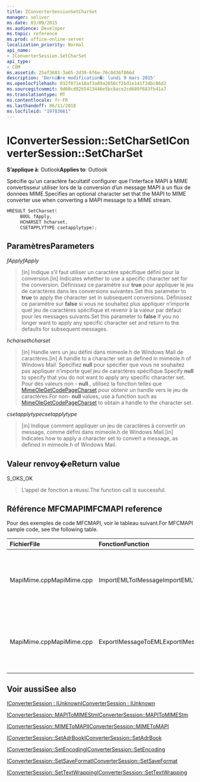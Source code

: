 ```yaml
---
title: IConverterSessionSetCharSet
manager: soliver
ms.date: 03/09/2015
ms.audience: Developer
ms.topic: reference
ms.prod: office-online-server
localization_priority: Normal
api_name:
- IConverterSession.SetCharSet
api_type:
- COM
ms.assetid: 25af3683-3a65-2d39-6f6e-76c8d36f866d
description: 'Derni�re modification�: lundi 9 mars 2015'
ms.openlocfilehash: 032f071e18af3a89a2850cf2bd1e141f34bc86d2
ms.sourcegitcommit: 9d60cd82b5413446e5bc8ace2cd689f683fb41a7
ms.translationtype: MT
ms.contentlocale: fr-FR
ms.lasthandoff: 06/11/2018
ms.locfileid: "19783661"
---
```

# <a name="iconvertersessionsetcharset"></a><span data-ttu-id="79e78-103">IConverterSession::SetCharSet</span><span class="sxs-lookup"><span data-stu-id="79e78-103">IConverterSession::SetCharSet</span></span>

  
  
<span data-ttu-id="79e78-104">**S’applique à**: Outlook</span><span class="sxs-lookup"><span data-stu-id="79e78-104">**Applies to**: Outlook</span></span> 
  
<span data-ttu-id="79e78-105">Spécifie qu'un caractère facultatif configurer que l’interface MAPI à MIME convertisseur utiliser lors de la conversion d’un message MAPI à un flux de données MIME.</span><span class="sxs-lookup"><span data-stu-id="79e78-105">Specifies an optional character set that the MAPI to MIME converter use when converting a MAPI message to a MIME stream.</span></span>
  
```cpp
HRESULT SetCharset( 
     BOOL fApply, 
     HCHARSET hcharset, 
     CSETAPPLYTYPE csetapplytype); 
```

## <a name="parameters"></a><span data-ttu-id="79e78-106">Paramètres</span><span class="sxs-lookup"><span data-stu-id="79e78-106">Parameters</span></span>

 <span data-ttu-id="79e78-107">_fApply_</span><span class="sxs-lookup"><span data-stu-id="79e78-107">_fApply_</span></span>
  
> <span data-ttu-id="79e78-108">[in] Indique s’il faut utiliser un caractère spécifique défini pour la conversion.</span><span class="sxs-lookup"><span data-stu-id="79e78-108">[in] Indicates whether to use a specific character set for the conversion.</span></span> <span data-ttu-id="79e78-109">Définissez ce paramètre sur **true** pour appliquer le jeu de caractères dans les conversions suivantes.</span><span class="sxs-lookup"><span data-stu-id="79e78-109">Set this parameter to **true** to apply the character set in subsequent conversions.</span></span> <span data-ttu-id="79e78-110">Définissez ce paramètre sur **false** si vous ne souhaitez plus appliquer n’importe quel jeu de caractères spécifique et revenir à la valeur par défaut pour les messages suivants.</span><span class="sxs-lookup"><span data-stu-id="79e78-110">Set this parameter to **false** if you no longer want to apply any specific character set and return to the defaults for subsequent messages.</span></span> 
    
 <span data-ttu-id="79e78-111">_hcharset_</span><span class="sxs-lookup"><span data-stu-id="79e78-111">_hcharset_</span></span>
  
> <span data-ttu-id="79e78-112">[in] Handle vers un jeu défini dans mimeole.h de Windows Mail de caractères.</span><span class="sxs-lookup"><span data-stu-id="79e78-112">[in] A handle to a character set as defined in mimeole.h of Windows Mail.</span></span> <span data-ttu-id="79e78-113">Spécifiez **null** pour spécifier que vous ne souhaitez pas appliquer n’importe quel jeu de caractères spécifique.</span><span class="sxs-lookup"><span data-stu-id="79e78-113">Specify **null** to specify that you do not want to apply any specific character set.</span></span> <span data-ttu-id="79e78-114">Pour des valeurs non - **null** , utilisez la fonction telles que [MimeOleGetCodePageCharset](http://msdn.microsoft.com/fr-fr/library/ms714746%28VS.85%29.aspx) pour obtenir un handle vers le jeu de caractères.</span><span class="sxs-lookup"><span data-stu-id="79e78-114">For non- **null** values, use a function such as [MimeOleGetCodePageCharset](http://msdn.microsoft.com/fr-fr/library/ms714746%28VS.85%29.aspx) to obtain a handle to the character set.</span></span> 
    
 <span data-ttu-id="79e78-115">_csetapplytype_</span><span class="sxs-lookup"><span data-stu-id="79e78-115">_csetapplytype_</span></span>
  
> <span data-ttu-id="79e78-116">[in] Indique comment appliquer un jeu de caractères à convertir un message, comme défini dans mimeole.h de Windows Mail.</span><span class="sxs-lookup"><span data-stu-id="79e78-116">[in] Indicates how to apply a character set to convert a message, as defined in mimeole.h of Windows Mail.</span></span>
    
## <a name="return-value"></a><span data-ttu-id="79e78-117">Valeur renvoy�e</span><span class="sxs-lookup"><span data-stu-id="79e78-117">Return value</span></span>

<span data-ttu-id="79e78-118">S_OK</span><span class="sxs-lookup"><span data-stu-id="79e78-118">S_OK</span></span>
  
> <span data-ttu-id="79e78-119">L’appel de fonction a réussi.</span><span class="sxs-lookup"><span data-stu-id="79e78-119">The function call is successful.</span></span>
    
## <a name="mfcmapi-reference"></a><span data-ttu-id="79e78-120">Référence MFCMAPI</span><span class="sxs-lookup"><span data-stu-id="79e78-120">MFCMAPI reference</span></span>

<span data-ttu-id="79e78-121">Pour des exemples de code MFCMAPI, voir le tableau suivant.</span><span class="sxs-lookup"><span data-stu-id="79e78-121">For MFCMAPI sample code, see the following table.</span></span>
  
|<span data-ttu-id="79e78-122">**Fichier**</span><span class="sxs-lookup"><span data-stu-id="79e78-122">**File**</span></span>|<span data-ttu-id="79e78-123">**Fonction**</span><span class="sxs-lookup"><span data-stu-id="79e78-123">**Function**</span></span>|<span data-ttu-id="79e78-124">**Commentaire**</span><span class="sxs-lookup"><span data-stu-id="79e78-124">**Comment**</span></span>|
|:-----|:-----|:-----|
|<span data-ttu-id="79e78-125">MapiMime.cpp</span><span class="sxs-lookup"><span data-stu-id="79e78-125">MapiMime.cpp</span></span>  <br/> |<span data-ttu-id="79e78-126">ImportEMLToIMessage</span><span class="sxs-lookup"><span data-stu-id="79e78-126">ImportEMLToIMessage</span></span>  <br/> |<span data-ttu-id="79e78-127">MFCMAPI utilise MimeToMAPI pour convertir un fichier EML à un message MAPI.</span><span class="sxs-lookup"><span data-stu-id="79e78-127">MFCMAPI uses MimeToMAPI to convert an EML file to a MAPI message.</span></span>  <br/> |
|<span data-ttu-id="79e78-128">MapiMime.cpp</span><span class="sxs-lookup"><span data-stu-id="79e78-128">MapiMime.cpp</span></span>  <br/> |<span data-ttu-id="79e78-129">ExportIMessageToEML</span><span class="sxs-lookup"><span data-stu-id="79e78-129">ExportIMessageToEML</span></span>  <br/> |<span data-ttu-id="79e78-130">MFCMAPI utilise MAPIToMIMEStm pour convertir un message MAPI dans un fichier EML.</span><span class="sxs-lookup"><span data-stu-id="79e78-130">MFCMAPI uses MAPIToMIMEStm to convert a MAPI message to an EML file.</span></span>  <br/> |
   
## <a name="see-also"></a><span data-ttu-id="79e78-131">Voir aussi</span><span class="sxs-lookup"><span data-stu-id="79e78-131">See also</span></span>



[<span data-ttu-id="79e78-132">IConverterSession : IUnknown</span><span class="sxs-lookup"><span data-stu-id="79e78-132">IConverterSession : IUnknown</span></span>](iconvertersessioniunknown.md)
  
[<span data-ttu-id="79e78-133">IConverterSession::MAPIToMIMEStm</span><span class="sxs-lookup"><span data-stu-id="79e78-133">IConverterSession::MAPIToMIMEStm</span></span>](iconvertersession-mapitomimestm.md)
  
[<span data-ttu-id="79e78-134">IConverterSession::MIMEToMAPI</span><span class="sxs-lookup"><span data-stu-id="79e78-134">IConverterSession::MIMEToMAPI</span></span>](iconvertersession-mimetomapi.md)
  
[<span data-ttu-id="79e78-135">IConverterSession::SetAdrBook</span><span class="sxs-lookup"><span data-stu-id="79e78-135">IConverterSession::SetAdrBook</span></span>](iconvertersession-setadrbook.md)
  
[<span data-ttu-id="79e78-136">IConverterSession::SetEncoding</span><span class="sxs-lookup"><span data-stu-id="79e78-136">IConverterSession::SetEncoding</span></span>](iconvertersession-setencoding.md)
  
[<span data-ttu-id="79e78-137">IConverterSession::SetSaveFormat</span><span class="sxs-lookup"><span data-stu-id="79e78-137">IConverterSession::SetSaveFormat</span></span>](iconvertersession-setsaveformat.md)
  
[<span data-ttu-id="79e78-138">IConverterSession::SetTextWrapping</span><span class="sxs-lookup"><span data-stu-id="79e78-138">IConverterSession::SetTextWrapping</span></span>](iconvertersession-settextwrapping.md)

